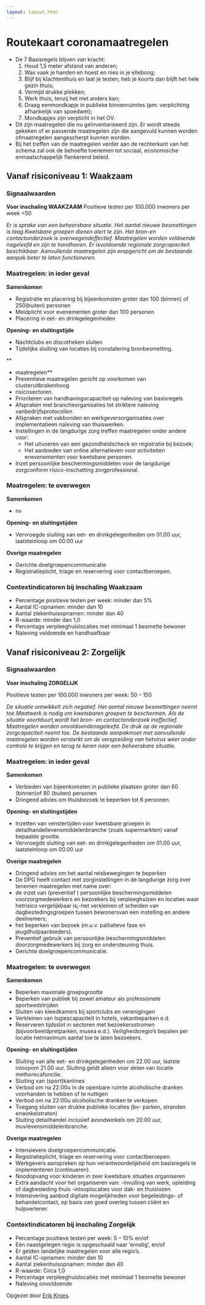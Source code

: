 ```yaml
---
layout: layout.html
---
```


# Routekaart coronamaatregelen 
- De 7 Basisregels blijven van kracht: 
    1. Houd 1,5 meter afstand van anderen; 
    2. Was vaak je handen en hoest en nies in je elleboog; 
    3. Blijf bij klachtenthuis en laat je testen; heb je koorts dan blijft het hele gezin thuis; 
    4. Vermijd drukke plekken; 
    5. Werk thuis, tenzij het niet anders kan; 
    6. Draag eenmondkapje in publieke binnenruimtes (pm: verplichting afhankelijk van spoedwet); 
    7. Mondkapjes zijn verplicht in het OV. 
- Dit zijn maatregelen die nu geïnventariseerd zijn. Er wordt steeds gekeken of er passende maatregelen zijn die aangevuld kunnen worden ofmaatregelen aangescherpt kunnen worden.
- Bij het treffen van de maatregelen verder aan de rechterkant van het schema zal ook de behoefte toenemen tot sociaal, economische enmaatschappelijk flankerend beleid. 


## Vanaf risiconiveau 1: Waakzaam

### Signaalwaarden

**Voor inschaling WAAKZAAM**
Positieve testen per 100.000 inwoners per week <50

*Er is sprake van een beheersbare situatie. Het aantal nieuwe besmettingen is laag.Kwetsbare groepen dienen alert te zijn. Het bron-en contactonderzoek is overwegendeffectief. Maatregelen worden voldoende nageleefd en zijn te handhaven. Er isvoldoende regionale zorgcapaciteit beschikbaar. Aanvullende maatregelen zijn eropgericht om de bestaande aanpak beter te laten functioneren.*

### Maatregelen: in ieder geval

**Samenkomen**
- Registratie en placering bij bijeenkomsten groter dan 100 (binnen) of 250(buiten) personen 
- Meldplicht voor evenementen groter dan 100 personen  
- Placering in eet- en drinkgelegenheden

**Opening- en sluitingstijde**
- Nachtclubs en discotheken sluiten
- Tijdelijke sluiting van locaties bij constatering bronbesmetting.

**
-  maatregelen**
- Preventieve maatregelen gericht op voorkomen van clusteruitbrakenhoog
- risicosectoren.
- Prioriteren van handhavingscapaciteit op naleving van basisregels
- Afspraken met brancheorganisaties tot striktere naleving vanbedrijfsprotocollen.
- Afspraken met vakbonden en werkgeversorganisaties over implementatieen naleving van thuiswerken.
- Instellingen in de langdurige zorg treffen maatregelen onder andere voor: 
    - Het uitvoeren van een gezondheidscheck en registratie bij bezoek;
    - Het aanbieden van online alternatieven voor activiteiten enevenementen voor kwetsbare personen.
- Inzet persoonlijke beschermingsmiddelen voor de langdurige zorgconform risico-inschatting zorgprofessional.

### Maatregelen: te overwegen

**Samenkomen**
- nv

**Opening- en sluitingstijden**
- Vervroegde sluiting van eet- en drinkgelegenheden om 01.00 uur, laatsteinloop om 00.00 uur

**Overige maatregelen**
- Gerichte doelgroepencommunicatie
- Registratieplicht, triage en reservering voor contactberoepen. 

### Contextindicatoren bij inschaling Waakzaam
- Percentage positieve testen per week: minder dan 5%
- Aantal IC-opnamen: minder dan 10
- Aantal ziekenhuisopnamen: minder dan 40
- R-waarde: minder dan 1,0
- Percentage verpleeghuislocaties met minimaal 1 besmette bewoner 
- Naleving voldoende en handhaafbaar


## Vanaf risiconiveau 2: Zorgelijk

### Signaalwaarden

**Voor inschaling ZORGELIJK**

Positieve testen per 100.000 inwoners per week: 50 – 150

*De situatie ontwikkelt zich negatief. Het aantal nieuwe besmettingen neemt toe.Maatwerk is nodig om kwetsbaren groepen te beschermen. Als de situatie voortduurt,wordt het bron- en contactonderzoek ineffectief. Maatregelen worden onvoldoendenageleefd. De druk op de regionale zorgcapaciteit neemt toe. De bestaande aanpakmoet met aanvullende maatregelen worden versterkt om de verspreiding van hetvirus weer onder controle te krijgen en terug te keren naar een beheersbare situatie.*

### Maatregelen: in ieder geval

**Samenkomen**
- Verbieden van bijeenkomsten in publieke plaatsen groter dan 60 (binnen)of 80 (buiten) personen
- Dringend advies om thuisbezoek te beperken tot 6 personen.

**Opening- en sluitingstijden**
- Inzetten van venstertijden voor kwetsbare groepen in detailhandellevensmiddelenbranche (zoals supermarkten) vanaf bepaalde grootte.
- Vervroegde sluiting van eet- en drinkgelegenheden om 01.00 uur, laatsteinloop om 00.00 uur

**Overige maatregelen**
- Dringend advies om het aantal reisbewegingen te beperken
- De DPG heeft contact met zorginstellingen in de langdurige zorg over tenemen maatregelen met name over:
- de inzet van (preventief ) persoonlijke beschermingsmiddelen voorzorgmedewerkers en bezoekers bij verpleeghuizen en locaties waar hetrisico vergelijkbaar is;-het verkleinen of scheiden van dagbestedingsgroepen tussen bewonersvan een instelling en andere deelnemers;
- het beperken van bezoek (m.u.v. palliatieve fase en jeugdhulpaanbieders).
- Preventief gebruik van persoonlijke beschermingsmiddelen doorzorgmedewerkers bij zorg en ondersteuning thuis.
- Gerichte doelgroepencommunicatie.

### Maatregelen: te overwegen

**Samenkomen**
- Beperken maximale groepsgrootte
- Beperken van publiek bij zowel amateur als professionele sportwedstrijden
- Sluiten van kleedkamers bij sportclubs en verenigingen
- Verkleinen van logiescapaciteit in hotels, vakantieparken e.d.
- Reserveren tijdsslot in sectoren met bezoekersstromen (bijvoorbeeldpretparken, musea e.d.). Veiligheidsregio’s bepalen per locatie hetmaximum aantal toe te laten bezoekers.

**Opening- en sluitingstijden**
- Sluiting van alle eet- en drinkgelegenheden om 22.00 uur, laatste inloopom 21.00 uur. Sluiting geldt alleen voor delen van locatie methorecafunctie. 
- Sluiting van (sport)kantines
- Verbod om na 22:00u in de openbare ruimte alcoholische dranken voorhanden te hebben of te nuttigen
- Verbod om na 22:00u alcoholische dranken te verkopen 
- Toegang sluiten van drukke publieke locaties (bv- parken, stranden enwinkelstraten)
- Sluiting detailhandel inclusief avondwinkels om 20.00 uur, muvlevensmiddelenbranche.

**Overige maatregelen**
- Intensievere doelgroepencommunicatie.
- Registratieplicht, triage en reservering voor contactberoepen. 
- Werkgevers aanspreken op hun verantwoordelijkheid om basisregels te implementeren (continueren).
- Noodopvang voor kinderen in zeer kwetsbare situaties organiseren
- Extra aandacht voor het organiseren van: -invulling van werk, opleiding of dagbesteding thuis -inlooplocaties voor dak- en thuislozen.
- Intensivering aanbod digitale mogelijkheden voor begeleidings- of behandelcontact, op basis van goed overleg tussen cliënt en hulpverlener.

### Contextindicatoren bij inschaling Zorgelijk

- Percentage positieve testen per week: 5 – 10% en/of
- Eén naastgelegen regio is opgeschaald naar ‘ernstig’, en/of
- Er gelden landelijke maatregelen voor alle regio’s. 
- Aantal IC-opnamen: minder dan 10
- Aantal ziekenhuisopnamen: minder dan 40
- R-waarde: Circa 1,0
- Percentage verpleeghuislocaties met minimaal 1 besmette bewoner 
- Naleving onvoldoende

Opgezet door [Erik Kroes](https://twitter.com/erikKroes).

